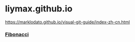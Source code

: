 # liymax.github.io


https://marklodato.github.io/visual-git-guide/index-zh-cn.html



### [Fibonacci](https://liymax.github.io/)
